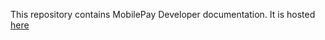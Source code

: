 This repository contains MobilePay Developer documentation. It is hosted [here](https://mobilepaydev.github.io)
